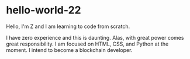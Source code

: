 # hello-world-22
Hello, I'm Z and I am learning to code from scratch. 

I have zero experience and this is daunting. Alas, with great power comes great responsibility.
I am focused on HTML, CSS, and Python at the moment. I intend to become a blockchain developer. 
